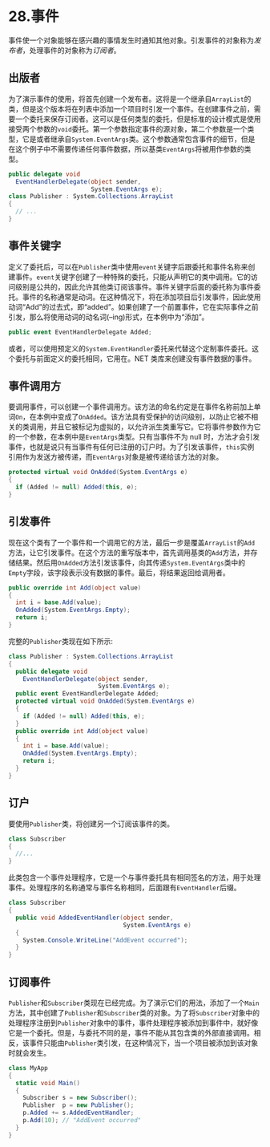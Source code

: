 # 28.事件

事件使一个对象能够在感兴趣的事情发生时通知其他对象。引发事件的对象称为*发布者*，处理事件的对象称为*订阅者*。

## 出版者

为了演示事件的使用，将首先创建一个发布者。这将是一个继承自`ArrayList`的类，但是这个版本将在列表中添加一个项目时引发一个事件。在创建事件之前，需要一个委托来保存订阅者。这可以是任何类型的委托，但是标准的设计模式是使用接受两个参数的`void`委托。第一个参数指定事件的源对象，第二个参数是一个类型，它是或者继承自`System.EventArgs`类。这个参数通常包含事件的细节，但是在这个例子中不需要传递任何事件数据，所以基类`EventArgs`将被用作参数的类型。

```cs
public delegate void
  EventHandlerDelegate(object sender,
                       System.EventArgs e);
class Publisher : System.Collections.ArrayList
{
  // ...
}

```

## 事件关键字

定义了委托后，可以在`Publisher`类中使用`event`关键字后跟委托和事件名称来创建事件。`event`关键字创建了一种特殊的委托，只能从声明它的类中调用。它的访问级别是公共的，因此允许其他类订阅该事件。事件关键字后面的委托称为事件委托。事件的名称通常是动词。在这种情况下，将在添加项目后引发事件，因此使用动词“Add”的过去式，即“added”。如果创建了一个前置事件，它在实际事件之前引发，那么将使用动词的动名词(–ing)形式，在本例中为“添加”。

```cs
public event EventHandlerDelegate Added;

```

或者，可以使用预定义的`System.EventHandler`委托来代替这个定制事件委托。这个委托与前面定义的委托相同，它用在。NET 类库来创建没有事件数据的事件。

## 事件调用方

要调用事件，可以创建一个事件调用方。该方法的命名约定是在事件名称前加上单词`On`，在本例中变成了`OnAdded`。该方法具有受保护的访问级别，以防止它被不相关的类调用，并且它被标记为虚拟的，以允许派生类重写它。它将事件参数作为它的一个参数，在本例中是`EventArgs`类型。只有当事件不为 null 时，方法才会引发事件，也就是说只有当事件有任何已注册的订户时。为了引发该事件，`this`实例引用作为发送方被传递，而`EventArgs`对象是被传递给该方法的对象。

```cs
protected virtual void OnAdded(System.EventArgs e)
{
  if (Added != null) Added(this, e);
}

```

## 引发事件

现在这个类有了一个事件和一个调用它的方法，最后一步是覆盖`ArrayList`的`Add`方法，让它引发事件。在这个方法的重写版本中，首先调用基类的`Add`方法，并存储结果。然后用`OnAdded`方法引发该事件，向其传递`System.EventArgs`类中的`Empty`字段，该字段表示没有数据的事件。最后，将结果返回给调用者。

```cs
public override int Add(object value)
{
  int i = base.Add(value);
  OnAdded(System.EventArgs.Empty);
  return i;
}

```

完整的`Publisher`类现在如下所示:

```cs
class Publisher : System.Collections.ArrayList
{
  public delegate void
    EventHandlerDelegate(object sender,
                         System.EventArgs e);
  public event EventHandlerDelegate Added;
  protected virtual void OnAdded(System.EventArgs e)
  {
    if (Added != null) Added(this, e);
  }
  public override int Add(object value)
  {
    int i = base.Add(value);
    OnAdded(System.EventArgs.Empty);
    return i;
  }
}

```

## 订户

要使用`Publisher`类，将创建另一个订阅该事件的类。

```cs
class Subscriber
{
  //...
}

```

此类包含一个事件处理程序，它是一个与事件委托具有相同签名的方法，用于处理事件。处理程序的名称通常与事件名称相同，后面跟有`EventHandler`后缀。

```cs
class Subscriber
{
  public void AddedEventHandler(object sender,
                                System.EventArgs e)
  {
    System.Console.WriteLine("AddEvent occurred");
  }
}

```

## 订阅事件

`Publisher`和`Subscriber`类现在已经完成。为了演示它们的用法，添加了一个`Main`方法，其中创建了`Publisher`和`Subscriber`类的对象。为了将`Subscriber`对象中的处理程序注册到`Publisher`对象中的事件，事件处理程序被添加到事件中，就好像它是一个委托。但是，与委托不同的是，事件不能从其包含类的外部直接调用。相反，该事件只能由`Publisher`类引发，在这种情况下，当一个项目被添加到该对象时就会发生。

```cs
class MyApp
{
  static void Main()
  {
    Subscriber s = new Subscriber();
    Publisher  p = new Publisher();
    p.Added += s.AddedEventHandler;
    p.Add(10); // "AddEvent occurred"
  }
}

```